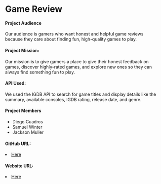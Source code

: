 <h1>Game Review</h1>

<h4>Project Audience</h4>
Our audience is gamers who want honest and helpful game reviews because they care about finding fun, high-quality games to play.

<h4>Project Mission:</h4>
Our mission is to give gamers a place to give their honest feedback on games,
discover highly-rated games, and explore new ones so they can always find something fun to play. 

<h4>API Used:</h4>
We used the IGDB API to search for game titles and display details like the summary, available consoles, IGDB rating, release date, and genre.

<h4>Project Members</h4>
<ul>
<li>Diego Cuadros</li>
<li>Samuel Winter</li>
<li>Jackson Muller</li>
</ul>

<h4>GitHub URL:</h4>
<li> <a href="https://github.com/jacksonMuller/gameReview">Here</a>
</li>

<h4>Website URL:</h4>
<li> 
<a href="https://gamereview-3f7da.web.app">Here</a>
</li>
